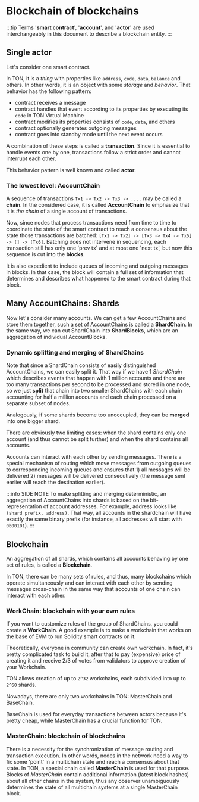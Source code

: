# Blockchain of blockchains


:::tip
Terms '**smart contract**', '**account**', and '**actor**' are used interchangeably in this document to describe a blockchain entity.
:::

## Single actor

Let's consider one smart contract.

In TON, it is a _thing_ with properties like `address`, `code`, `data`, `balance` and others. In other words, it is an object with some _storage_ and _behavior_.
That behavior has the following pattern:
* contract receives a message
* contract handles that event according to its properties by executing its `code` in TON Virtual Machine
* contract modifies its properties consists of `code`, `data`, and others
* contract optionally generates outgoing messages
* contract goes into standby mode until the next event occurs

A combination of these steps is called a **transaction**. Since it is essential to handle events one by one, transactions follow a strict order and cannot interrupt each other.

This behavior pattern is well known and called **actor**.

### The lowest level: AccountChain

A sequence of transactions `Tx1 -> Tx2 -> Tx3 -> ....` may be called a **chain**. In the considered case, it is called **AccountChain** to emphasize that it is _the chain_ of a single account of transactions.

Now, since nodes that process transactions need from time to time to coordinate the state of the smart contract to reach a consensus about the state those transactions are batched:
`[Tx1 -> Tx2] -> [Tx3 -> Tx4 -> Tx5] -> [] -> [Tx6]`.
Batching does not intervene in sequencing, each transaction still has only one 'prev tx' and at most one 'next tx', but now this sequence is cut into the **blocks**. 

It is also expedient to include queues of incoming and outgoing messages in blocks. In that case, the block will contain a full set of information that determines and describes what happened to the smart contract during that block.

## Many AccountChains: Shards

Now let's consider many accounts. We can get a few AccountChains and store them together, such a set of AccountChains is called a **ShardChain**. In the same way, we can cut ShardChain into **ShardBlocks**, which are an aggregation of individual AccountBlocks.

### Dynamic splitting and merging of ShardChains

Note that since a ShardChain consists of easily distinguished AccountChains, we can easily split it. That way if we have 1 _ShardChain_ which describes events that happen with 1 million accounts and there are too many transactions per second to be processed and stored in one node, so we just **split** that chain into two smaller ShardChains with each chain accounting for half a million accounts and each chain processed on a separate subset of nodes.

Analogously, if some shards become too unoccupied, they can be **merged** into one bigger shard.

There are obviously two limiting cases: when the shard contains only one account (and thus cannot be split further) and when the shard contains all accounts.

Accounts can interact with each other by sending messages. There is a special mechanism of routing which move messages from outgoing queues to corresponding incoming queues and ensures that 1) all messages will be delivered 2) messages will be delivered consecutively (the message sent earlier will reach the destination earlier).

:::info SIDE NOTE
To make splitting and merging deterministic, an aggregation of AccountChains into shards is based on the bit-representation of account addresses. For example, address looks like `(shard prefix, address)`. That way, all accounts in the shardchain will have exactly the same binary prefix (for instance, all addresses will start with `0b00101`).
:::


## Blockchain

An aggregation of all shards, which contains all accounts behaving by one set of rules, is called a **Blockchain**.

In TON, there can be many sets of rules, and thus, many blockchains which operate simultaneously and can interact with each other by sending messages cross-chain in the same way that accounts of one chain can interact with each other.

### WorkChain: blockchain with your own rules

If you want to customize rules of the group of ShardChains, you could create a **WorkChain**. A good example is to make a workchain that works on the base of EVM to run Solidity smart contracts on it.


Theoretically, everyone in community can create own workchain. In fact, it's pretty complicated task to build it, after that to pay (expensive) price of creating it and receive 2/3 of votes from validators to approve creation of your Workchain.

TON allows creation of up to `2^32` workchains, each subdivided into up to `2^60` shards.

Nowadays, there are only two workchains in TON: MasterChain and BaseChain.

BaseChain is used for everyday transactions between actors because it's pretty cheap, while MasterChain has a crucial function for TON.

### MasterChain: blockchain of blockchains

There is a necessity for the synchronization of message routing and transaction execution. In other words, nodes in the network need a way to fix some 'point' in a multichain state and reach a consensus about that state. In TON, a special chain called **MasterChain** is used for that purpose. Blocks of _MasterChain_ contain additional information (latest block hashes) about all other chains in the system, thus any observer unambiguously determines the state of all multichain systems at a single MasterChain block.
